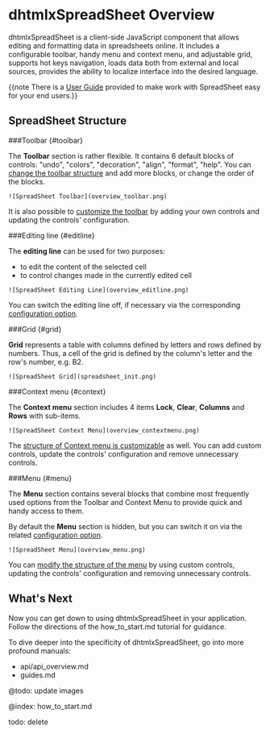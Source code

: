 dhtmlxSpreadSheet Overview
============================

dhtmlxSpreadSheet is a client-side JavaScript component that allows editing and formatting data in spreadsheets online. It includes a configurable toolbar, handy menu and context menu, and adjustable grid,
supports hot keys navigation, loads data both from external and local sources, provides the ability to localize interface into the desired language.

{{note There is a [User Guide](user_guide.md) provided to make work with SpreadSheet easy for your end users.}}

SpreadSheet Structure
----------

###Toolbar {#toolbar}

The **Toolbar** section is rather flexible. It contains 6 default blocks of controls: "undo", "colors", "decoration", "align", "format", "help". You can [change the toolbar structure](configuration.md#toolbar) 
and add more blocks, or change the order of the blocks.
```
![SpreadSheet Toolbar](overview_toolbar.png)
```
It is also possible to [customize the toolbar](customization.md#toolbar) by adding your own controls and updating the controls' configuration.  

###Editing line {#editline}

The **editing line** can be used for two purposes:

- to edit the content of the selected cell
- to control changes made in the currently edited cell
```
![SpreadSheet Editing Line](overview_editline.png)
```
You can switch the editing line off, if necessary via the corresponding [configuration option](configuration.md#editingbar).


###Grid {#grid}

**Grid** represents a table with columns defined by letters and rows defined by numbers. Thus, a cell of the grid is defined by the column's letter and the row's number, e.g. B2.
```
![SpreadSheet Grid](spreadsheet_init.png)
```
###Context menu {#context}

The **Context menu** section includes 4 items **Lock**, **Clear**, **Columns** and **Rows** with sub-items. 
```
![SpreadSheet Context Menu](overview_contextmenu.png)
```
The [structure of Context menu is customizable](customization.md#contextmenu) as well. You can add custom controls, update the controls' configuration and remove unnecessary controls.


###Menu {#menu}

The **Menu** section contains several blocks that combine most frequently used options from the Toolbar and Context Menu to provide quick and handy access to them.

By default the **Menu** section is hidden, but you can switch it on via the related [configuration option](configuration.md#menu).
```
![SpreadSheet Menu](overview_menu.png)
```
You can [modify the structure of the menu](customization.md#menu) by using custom controls, updating the controls' configuration and removing unnecessary controls.


What's Next
-----------

Now you can get down to using dhtmlxSpreadSheet in your application. Follow the directions of the how_to_start.md tutorial for guidance.

To dive deeper into the specificity of dhtmlxSpreadSheet, go into more profound manuals:

- api/api_overview.md
- guides.md


@todo: update images

@index:
how_to_start.md

todo: delete